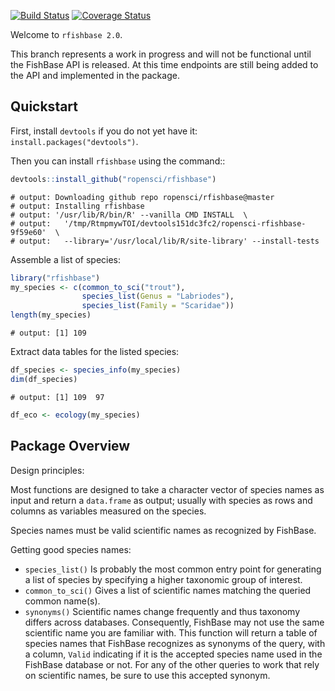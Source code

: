 <!-- README.md is generated from README.Rmd. Please edit that file -->
[![Build Status](https://travis-ci.org/ropensci/rfishbase.svg?branch=rfishbase2.0)](https://travis-ci.org/ropensci/rfishbase) [![Coverage Status](https://coveralls.io/repos/ropensci/rfishbase/badge.svg?branch=rfishbase2.0)](https://coveralls.io/r/ropensci/rfishbase?branch=rfishbase2.0)

Welcome to `rfishbase 2.0`.

This branch represents a work in progress and will not be functional until the FishBase API is released. At this time endpoints are still being added to the API and implemented in the package.

Quickstart
----------

First, install `devtools` if you do not yet have it: `install.packages("devtools")`.

Then you can install `rfishbase` using the command::

``` r
devtools::install_github("ropensci/rfishbase")
```

    # output: Downloading github repo ropensci/rfishbase@master
    # output: Installing rfishbase
    # output: '/usr/lib/R/bin/R' --vanilla CMD INSTALL  \
    # output:   '/tmp/RtmpmywTOI/devtools151dc3fc2/ropensci-rfishbase-9f59e60'  \
    # output:   --library='/usr/local/lib/R/site-library' --install-tests

Assemble a list of species:

``` r
library("rfishbase")
my_species <- c(common_to_sci("trout"), 
                species_list(Genus = "Labriodes"),
                species_list(Family = "Scaridae"))
length(my_species)
```

    # output: [1] 109

Extract data tables for the listed species:

``` r
df_species <- species_info(my_species)
dim(df_species)
```

    # output: [1] 109  97

``` r
df_eco <- ecology(my_species)
```

Package Overview
----------------

Design principles:

Most functions are designed to take a character vector of species names as input and return a `data.frame` as output; usually with species as rows and columns as variables measured on the species.

Species names must be valid scientific names as recognized by FishBase.

Getting good species names:

-   `species_list()` Is probably the most common entry point for generating a list of species by specifying a higher taxonomic group of interest.
-   `common_to_sci()` Gives a list of scientific names matching the queried common name(s).
-   `synonyms()` Scientific names change frequently and thus taxonomy differs across databases. Consequently, FishBase may not use the same scientific name you are familiar with. This function will return a table of species names that FishBase recognizes as synonyms of the query, with a column, `Valid` indicating if it is the accepted species name used in the FishBase database or not. For any of the other queries to work that rely on scientific names, be sure to use this accepted synonym.
